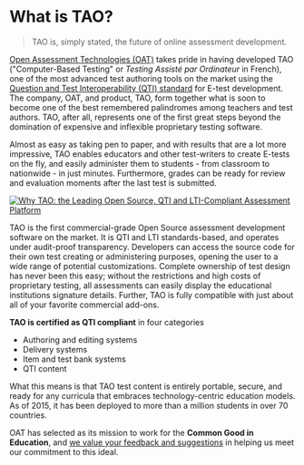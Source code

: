 <!--
created_at: 2015-05-15
authors:         
    - "Ben Angel"    
--> 

# What is TAO?

>TAO is, simply stated, the future of online assessment development.

[Open Assessment Technologies (OAT)](http://www.taotesting.com/) takes pride in having developed TAO ("Computer-Based Testing" or *Testing Assisté par Ordinateur* in French), one of the most advanced test authoring tools on the market using the [Question and Test Interoperability (QTI) standard](http://www.imsglobal.org/question/qtiv2p1/imsqti_implv2p1.html) for E-test development. The company, OAT, and product, TAO, form together what is soon to become one of the best remembered palindromes among teachers and test authors. TAO, after all, represents one of the first great steps beyond the domination of expensive and inflexible proprietary testing software.

Almost as easy as taking pen to paper, and with results that are a lot more impressive, TAO enables educators and other test-writers to create E-tests on the fly, and easily administer them to students - from classroom to nationwide - in just minutes. Furthermore, grades can be ready for review and evaluation moments after the last test is submitted.

[![Why TAO: the Leading Open Source, QTI and LTI-Compliant Assessment Platform]()](http://www.youtube.com/watch?v=K0jq27SQzWw)

TAO is the first commercial-grade Open Source assessment development software on the market. It is QTI and LTI standards-based, and operates under audit-proof transparency. Developers can access the source code for their own test creating or administering purposes, opening the user to a wide range of potential customizations. Complete ownership of test design has never been this easy; without the restrictions and high costs of proprietary testing, all assessments can easily display the educational institutions signature details. Further, TAO is fully compatible with just about all of your favorite commercial add-ons.

**TAO is certified as QTI compliant** in four categories

- Authoring and editing systems
- Delivery systems
- Item and test bank systems
- QTI content

What this means is that TAO test content is entirely portable, secure, and ready for any curricula that embraces technology-centric education models. As of 2015, it has been deployed to more than a million students in over 70 countries.

OAT has selected as its mission to work for the **Common Good in Education**, and [we value your feedback and suggestions](mailto:contact@taotesting.com) in helping us meet our commitment to this ideal.